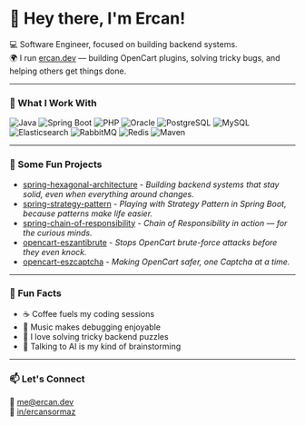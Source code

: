 # 👋 Hey there, I'm Ercan!

💻 Software Engineer, focused on building backend systems.  
🌍 I run [ercan.dev](https://ercan.dev) — building OpenCart plugins, solving tricky bugs, and helping others get things done.

---

### 🧰 What I Work With
![Java](https://img.shields.io/badge/-Java-007396?style=flat&logo=java&logoColor=white)
![Spring Boot](https://img.shields.io/badge/-Spring%20Boot-6DB33F?style=flat&logo=spring-boot&logoColor=white)
![PHP](https://img.shields.io/badge/-PHP-777BB4?style=flat&logo=php&logoColor=white)
![Oracle](https://img.shields.io/badge/-Oracle-F80000?style=flat&logo=oracle&logoColor=white)
![PostgreSQL](https://img.shields.io/badge/-PostgreSQL-4169E1?style=flat&logo=postgresql&logoColor=white)
![MySQL](https://img.shields.io/badge/-MySQL-4479A1?style=flat&logo=mysql&logoColor=white)
![Elasticsearch](https://img.shields.io/badge/-Elasticsearch-005571?style=flat&logo=elasticsearch&logoColor=white)
![RabbitMQ](https://img.shields.io/badge/-RabbitMQ-FF6600?style=flat&logo=rabbitmq&logoColor=white)
![Redis](https://img.shields.io/badge/-Redis-DC382D?style=flat&logo=redis&logoColor=white)
![Maven](https://img.shields.io/badge/-Maven-C71A36?style=flat&logo=apache-maven&logoColor=white)

---

### 🚀 Some Fun Projects
- [spring-hexagonal-architecture](https://github.com/ercansormaz/hexagonal-architecture) - *Building backend systems that stay solid, even when everything around changes.*
- [spring-strategy-pattern](https://github.com/ercansormaz/strategy-pattern) - *Playing with Strategy Pattern in Spring Boot, because patterns make life easier.*
- [spring-chain-of-responsibility](https://github.com/ercansormaz/chain-of-responsibility-pattern) - *Chain of Responsibility in action — for the curious minds.*
- [opencart-eszantibrute](https://github.com/ercansormaz/eszantibrute) - *Stops OpenCart brute-force attacks before they even knock.*
- [opencart-eszcaptcha](https://github.com/ercansormaz/eszcaptcha) - *Making OpenCart safer, one Captcha at a time.* 

---

### 🌟 Fun Facts
- ☕ Coffee fuels my coding sessions  
- 🎵 Music makes debugging enjoyable  
- 🧩 I love solving tricky backend puzzles  
- 🤖 Talking to AI is my kind of brainstorming

---

### 📫 Let's Connect
📧 [me@ercan.dev](mailto:me@ercan.dev)  
💼 [in/ercansormaz](https://www.linkedin.com/in/ercansormaz)
